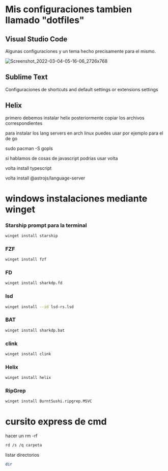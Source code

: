 # Mis configuraciones tambien llamado "dotfiles"
## Visual Studio Code
Algunas configuraciones y un tema hecho precisamente para el mismo.

![Screenshot_2022-03-04-05-16-06_2726x768](https://user-images.githubusercontent.com/88301232/156854856-4206ce66-fd56-44b0-92e7-d284d0db4c83.png)

## Sublime Text
Configuraciones de shortcuts and default settings or extensions settings

## Helix

primero debemos instalar helix posteriormente copiar los archivos correspondientes

para instalar los lang servers en arch linux puedes usar por ejemplo para el de go

sudo pacman -S gopls

si hablamos de cosas de javascript podrias usar volta

volta install typescript

volta install @astrojs/language-server

# windows instalaciones mediante winget

### Starship prompt para la terminal

```sh
winget install starship
```
### FZF

```sh
winget install fzf
```

### FD

```sh
winget install sharkdp.fd
```

### lsd

```sh
winget install --id lsd-rs.lsd
```

### BAT

```sh
winget install sharkdp.bat
```

### clink

```sh
winget install clink
```

### Helix

```sh
winget install helix
```

### RipGrep

```sh
winget install BurntSushi.ripgrep.MSVC
```

# cursito express de cmd

hacer un rm -rf

```sh
rd /s /q carpeta
```
listar directorios

```sh
dir
```